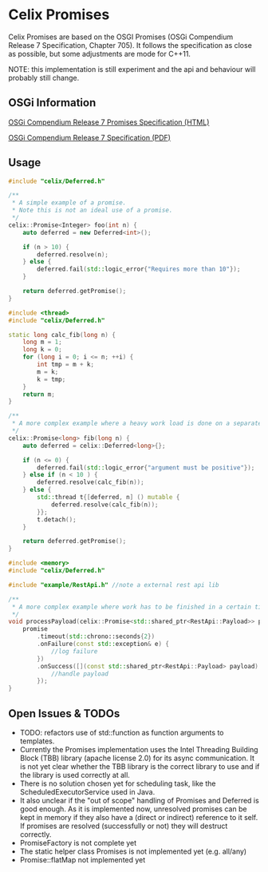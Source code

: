 # Celix Promises

Celix Promises are based on the OSGI Promises (OSGi Compendium Release 7 Specification, Chapter 705).
It follows the specification as close as possible, but some adjustments are mode for C++11.

NOTE: this implementation is still experiment and the api and behaviour will probably still change.  

## OSGi Information

[OSGi Compendium Release 7 Promises Specification (HTML)](https://osgi.org/specification/osgi.cmpn/7.0.0/util.promise.html)

[OSGi Compendium Release 7 Specification (PDF)](https://osgi.org/specification/osgi.cmpn/7.0.0/util.promise.html)

## Usage

```C++
#include "celix/Deferred.h"

/**
 * A simple example of a promise.
 * Note this is not an ideal use of a promise.
 */
celix::Promise<Integer> foo(int n) {
    auto deferred = new Deferred<int>();

    if (n > 10) {
        deferred.resolve(n);
    } else {
        deferred.fail(std::logic_error{"Requires more than 10"});
    }

    return deferred.getPromise();
}
```

```C++
#include <thread>
#include "celix/Deferred.h"

static long calc_fib(long n) {
    long m = 1;
    long k = 0;
    for (long i = 0; i <= n; ++i) {
        int tmp = m + k;
        m = k;
        k = tmp;
    }
    return m;
}

/**
 * A more complex example where a heavy work load is done on a separate thread.
 */
celix::Promise<long> fib(long n) {
    auto deferred = celix::Deferred<long>{};

    if (n <= 0) {
        deferred.fail(std::logic_error{"argument must be positive"});
    } else if (n < 10 ) {
        deferred.resolve(calc_fib(n));
    } else {
        std::thread t{[deferred, n] () mutable {
            deferred.resolve(calc_fib(n));
        }};
        t.detach();
    }

    return deferred.getPromise();
}
```

```C++
#include <memory>
#include "celix/Deferred.h"

#include "example/RestApi.h" //note a external rest api lib

/**
 * A more complex example where work has to be finished in a certain time limit.
 */
void processPayload(celix::Promise<std::shared_ptr<RestApi::Payload>> promise) {
    promise
        .timeout(std::chrono::seconds{2})
        .onFailure(const std::exception& e) {
            //log failure
        })
        .onSuccess([](const std::shared_ptr<RestApi::Payload> payload) {
            //handle payload
        });
}
```

## Open Issues & TODOs

- TODO: refactors use of std::function as function arguments to templates.
- Currently the Promises implementation uses the Intel Threading Building Block (TBB) library (apache license 2.0) for its async communication.
It is not yet clear whether the TBB library is the correct library to use and if the library is used correctly at all.
- There is no solution chosen yet for scheduling task, like the ScheduledExecutorService used in Java. 
- It also unclear if the "out of scope" handling of Promises and Deferred is good enough. As it is implemented now,
 unresolved promises can be kept in memory if they also have a (direct or indirect) reference to it self. 
 If promises are resolved (successfully or not) they will destruct correctly.
- PromiseFactory is not complete yet
- The static helper class Promises is not implemented yet (e.g. all/any)
- Promise::flatMap not implemented yet